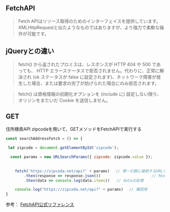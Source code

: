 ## FetchAPI

> Fetch APIはリソース取得のためのインターフェイスを提供しています。
> XMLHttpRequestと似たようなものではありますが、より強力で柔軟な操作が可能です。

## jQueryとの違い

> fetch() から返されたプロミスは、レスポンスが HTTP 404 や 500 であっても、 HTTP エラーステータスで拒否されません。代わりに、正常に解決され (ok ステータスが false に設定されます)、ネットワーク障害が発生した場合、または要求の完了が妨げられた場合にのみ拒否されます。

> fetch() は資格情報の初期化オプションを (include に) 設定しない限り、オリジンをまたいだ Cookie を送信しません。


## GET

住所検索API zipcodaを用いて、GETメソッドをFetchAPIで実行する

```JavaScript
const searchAddressFetch = () => {

 let zipcode = document.getElementById('zipcode');

  const params = new URLSearchParams({ zipcode: zipcode.value });
　　　　　
  
	fetch('https://zipcoda.net/api?' + params)　 // 第一引数に接続するURLを設定
		.then(response => response.json())　　　　　　　　　　　　　 // Responseの形式をJSONに変換 
		.then(data => console.log(data.items))   // dataの処理 

	console.log("https://zipcoda.net/api?" + params)　 // 確認用
}
```

参考： [FetchAPI公式リファレンス](https://developer.mozilla.org/ja/docs/Web/API/Fetch_API)
